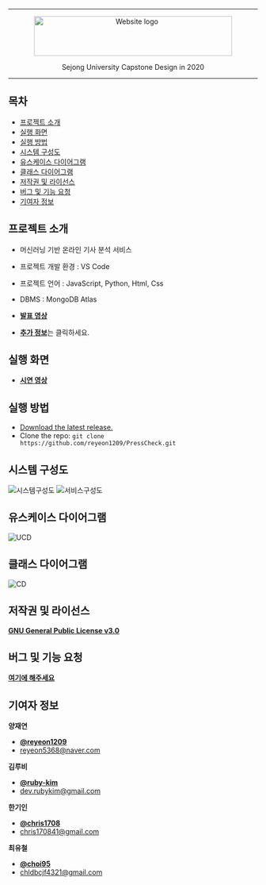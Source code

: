 * * *

<p align="center">
  <a href="https://github.com/reyeon1209/PressCheck/">
    <img src="https://user-images.githubusercontent.com/46713032/93665618-aeae4280-fab2-11ea-895b-960f054cf920.png" alt="Website logo" width="400" height="80">
  </a>
</p>

<p align="center">
  Sejong University Capstone Design in 2020
</p>
   
* * *


## 목차

- [프로젝트 소개](#프로젝트-소개)
- [실행 화면](#실행-화면)
- [실행 방법](#실행-방법)
- [시스템 구성도](#시스템-구성도) 
- [유스케이스 다이어그램](#유스케이스-다이어그램)
- [클래스 다이어그램](#클래스-다이어그램)
- [저작권 및 라이선스](#저작권-및-라이선스)
- [버그 및 기능 요청](#버그-및-기능-요청)
- [기여자 정보](#기여자-정보)


## 프로젝트 소개

- 머신러닝 기반 온라인 기사 분석 서비스

- 프로젝트 개발 환경 : VS Code   
- 프로젝트 언어 : JavaScript, Python, Html, Css
- DBMS : MongoDB Atlas
- [**발표 영상**](https://youtu.be/5q_AFGMJcdQ)
- [**추가 정보**](https://github.com/reyeon1209/PressCheck/wiki)는 클릭하세요.    


## 실행 화면

- [**시연 영상**](https://youtu.be/5q_AFGMJcdQ)


## 실행 방법

- [Download the latest release.](https://github.com/reyeon1209/PressCheck/archive/master.zip)
- Clone the repo: `git clone https://github.com/reyeon1209/PressCheck.git`


## 시스템 구성도

![시스템구성도](https://user-images.githubusercontent.com/46713032/102854438-e045f980-4465-11eb-803a-f22226e18b04.png)
![서비스구성도](https://user-images.githubusercontent.com/46713032/102854463-ed62e880-4465-11eb-9908-e7da065d734a.png)


## 유스케이스 다이어그램

![UCD](https://user-images.githubusercontent.com/46713032/102854147-3f573e80-4465-11eb-8e36-65d809c98ad3.png)


## 클래스 다이어그램

![CD](https://user-images.githubusercontent.com/46713032/102854260-83e2da00-4465-11eb-8ed1-1374e64186fd.png)


## 저작권 및 라이선스

[**GNU General Public License v3.0**](https://github.com/reyeon1209/PressCheck/blob/master/LICENSE)


## 버그 및 기능 요청

[**여기에 해주세요**](https://github.com/reyeon1209/PressCheck/issues)


## 기여자 정보

**양재연**

- [**@reyeon1209**](https://github.com/reyeon1209)   
- <reyeon5368@naver.com>   

**김루비**

- [**@ruby-kim**](https://github.com/ruby-kim)   
- <dev.rubykim@gmail.com>

**한기인**

- [**@chris1708**](https://github.com/chris1708)   
- <chris170841@gmail.com>

**최유철**

- [**@choi95**](https://github.com/choi95)   
- <chldbcjf4321@gmail.com>
